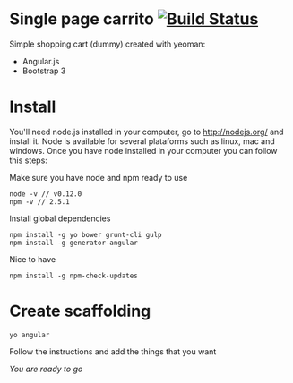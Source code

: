 # Single page carrito [![Build Status](https://travis-ci.org/richistron/carrito.svg?branch=master)](https://travis-ci.org/richistron/carrito)

Simple shopping cart (dummy) created with yeoman:

* Angular.js
* Bootstrap 3

# Install

You'll need node.js installed in your computer, go to http://nodejs.org/ and 
install it. Node is available for several plataforms such as linux, mac and
windows. Once you have node installed in your computer you can follow this
steps:

Make sure you have node and npm ready to use
```
node -v // v0.12.0
npm -v // 2.5.1
```

Install global dependencies
```
npm install -g yo bower grunt-cli gulp 
npm install -g generator-angular
```

Nice to have
```
npm install -g npm-check-updates
```

# Create  scaffolding

```
yo angular
```

Follow the instructions and add the things that you want

*You are ready to go*
